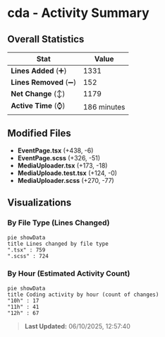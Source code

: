 # cda - Activity Summary 

## Overall Statistics

| Stat                   | Value                                                             |
| ---------------------- | ----------------------------------------------------------------- |
| **Lines Added** (➕)   | 1331                                          |
| **Lines Removed** (➖) | 152                                        |
| **Net Change** (↕)    | 1179                |
| **Active Time** (⌚)   | 186 minutes |


## Modified Files
- **EventPage.tsx** (+438, -6)
- **EventPage.scss** (+326, -51)
- **MediaUploader.tsx** (+173, -18)
- **MediaUploade.test.tsx** (+124, -0)
- **MediaUploader.scss** (+270, -77)

## Visualizations

### By File Type (Lines Changed)

```mermaid
pie showData
title Lines changed by file type
".tsx" : 759
".scss" : 724
```

### By Hour (Estimated Activity Count)

```mermaid
pie showData
title Coding activity by hour (count of changes)
"10h" : 17
"11h" : 41
"12h" : 67
```


> **Last Updated:** 06/10/2025, 12:57:40